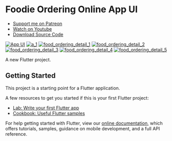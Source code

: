 # Foodie Ordering Online App UI

- [Support me on Patreon](https://www.patreon.com/sopheamenvan?fan_landing=true)
- [Watch on Youtube](https://youtu.be/dy07o_bTMpA)
- [Download Source Code](https://www.patreon.com/posts/58485515)

[![App UI](https://user-images.githubusercontent.com/16510597/147914928-4f0e0030-3762-4625-9fc3-bbbd0b27a6b7.jpeg)](https://www.patreon.com/posts/58485515)
[![a_1](https://user-images.githubusercontent.com/16510597/148006424-0e8d3928-373c-44ea-b812-d4a800088497.png)](https://www.patreon.com/posts/58485515)
[![food_ordering_detail_1](https://user-images.githubusercontent.com/16510597/148005971-005bd59b-d96c-41c2-aaac-e1a8b119e99c.png)](https://www.patreon.com/posts/58485515)
[![food_ordering_detail_2](https://user-images.githubusercontent.com/16510597/148005974-c9ec58ca-d40d-4df9-95da-f6e783163903.png)](https://www.patreon.com/posts/58485515)
[![food_ordering_detail_3](https://user-images.githubusercontent.com/16510597/148005978-a6fb8807-190e-4e96-b3e9-dbd340de5244.png)](https://www.patreon.com/posts/58485515)
[![food_ordering_detail_4](https://user-images.githubusercontent.com/16510597/148005981-115fe359-4c25-4453-bfae-7281e3cb549e.png)]([https://www.patreon.com/posts/58485515)
[![food_ordering_detail_5](https://user-images.githubusercontent.com/16510597/148005983-d557843b-ede8-4379-a692-34c1f12a27b4.png)](https://www.patreon.com/posts/58485515)

A new Flutter project.

## Getting Started

This project is a starting point for a Flutter application.

A few resources to get you started if this is your first Flutter project:

- [Lab: Write your first Flutter app](https://flutter.dev/docs/get-started/codelab)
- [Cookbook: Useful Flutter samples](https://flutter.dev/docs/cookbook)

For help getting started with Flutter, view our
[online documentation](https://flutter.dev/docs), which offers tutorials,
samples, guidance on mobile development, and a full API reference.
